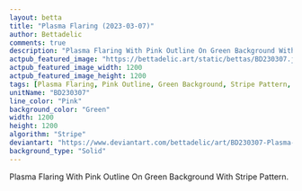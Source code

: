 ```yaml
---
layout: betta
title: "Plasma Flaring (2023-03-07)"
author: Bettadelic
comments: true
description: "Plasma Flaring With Pink Outline On Green Background With Stripe Pattern."
actpub_featured_image: "https://bettadelic.art/static/bettas/BD230307.jpg"
actpub_featured_image_width: 1200
actpub_featured_image_height: 1200
tags: [Plasma Flaring, Pink Outline, Green Background, Stripe Pattern, March 2023]
unitName: "BD230307"
line_color: "Pink"
background_color: "Green"
width: 1200
height: 1200
algorithm: "Stripe"
deviantart: "https://www.deviantart.com/bettadelic/art/BD230307-Plasma-Flaring-2023-03-07-952776335"
background_type: "Solid"
---
```


Plasma Flaring With Pink Outline On Green Background With Stripe Pattern.
